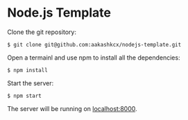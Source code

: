 # Node.js Template

Clone the git repository:

```shell
$ git clone git@github.com:aakashkcx/nodejs-template.git
```
Open a termainl and use npm to install all the dependencies:

```shell
$ npm install
```

Start the server:

```shell
$ npm start
```

The server will be running on [localhost:8000](http://localhost:8000/).